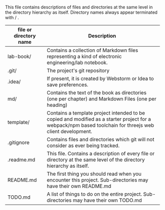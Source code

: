 This file contains descriptions of files and directories at the same level in the directory hierarchy as itself.  Directory names always appear terminated with / .

 

| file or directory name | Description                                                  |
| ---------------------- | ------------------------------------------------------------ |
| lab-book/              | Contains a collection of Markdown files representing a kind of electronic engineering/lab notebook. |
| .git/                  | The project's git repository                                 |
| .idea/                 | If present, it is created by Webstorm or Idea to save preferences. |
| md/                    | Contains the text of the book as directories (one per chapter) and Markdown Files (one per heading) |
| template/              | Contains a template project intended to be copied and modified as a starter project for a webpack/npm based toolchain for threejs web client development. |
| .gitignore             | Contains files and directories which git will not consider as ever being tracked. |
| .readme.md             | This file.  Contains a description of every file or directory at the same level of the directory hierarchy as itself. |
| README.md              | The first thing you should read when you encounter this project. Sub-directories may have their own README.md |
| TODO.md                | A list of things to do on the entire project.  Sub-directories may have their own TODO.md |

